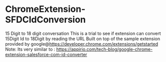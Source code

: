 # ChromeExtension-SFDCIdConversion
15 Digit to 18 digit conversation
This is a trial to see if extension can convert 15Digit Id to 18Digit by reading the URL
Built on top of the sample extension provided by google@https://developer.chrome.com/extensions/getstarted
Note: Its very similar to : https://appirio.com/tech-blog/google-chrome-extension-salesforce-com-id-converter
